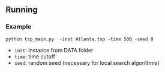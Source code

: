 ## Running
### Example
```
python tsp_main.py  -inst Atlanta.tsp -time 500 -seed 0
```
- `inst`: instance from DATA folder
- `time`:  time cutoff
- `seed`: random seed (necessary for local search algorithms)
